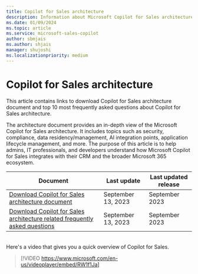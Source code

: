```yaml
---
title: Copilot for Sales architecture
description: Information about Microsoft Copilot for Sales architecture
ms.date: 01/09/2024
ms.topic: article
ms.service: microsoft-sales-copilot
author: sbmjais
ms.author: shjais
manager: shujoshi
ms.localizationpriority: medium
---
```


# Copilot for Sales architecture

This article contains links to download Copilot for Sales architecture document and top 10 most frequently asked questions about Copilot for Sales architecture.

The architecture document provides an in-depth view of the Microsoft Copilot for Sales architecture. It includes topics such as security, compliance, data residency/management, AI integration points, application lifecycle management, and more. The purpose of this article is to help admins, IT professionals, and developers understand how Microsoft Copilot for Sales integrates with their CRM and the broader Microsoft 365 ecosystem.

|Document|Last update|Last updated release|
|--------|----------|--------------|
|[Download Copilot for Sales architecture document](https://go.microsoft.com/fwlink/p/?linkid=2230905)|September 13, 2023|September 2023|
|[Download Copilot for Sales architecture related frequently asked questions](https://go.microsoft.com/fwlink/p/?linkid=2230849)|September 13, 2023|September 2023|

<br>
Here's a video that gives you a quick overview of Copilot for Sales.

> [!VIDEO https://www.microsoft.com/en-us/videoplayer/embed/RW1f1Ja]


